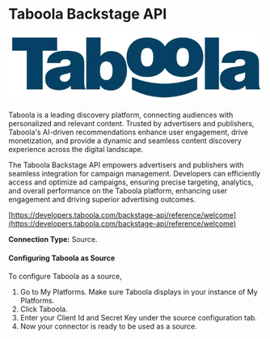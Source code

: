 # Taboola Backstage API

![](<.gitbook/assets/image (58).png>)

Taboola is a leading discovery platform, connecting audiences with personalized and relevant content. Trusted by advertisers and publishers, Taboola's AI-driven recommendations enhance user engagement, drive monetization, and provide a dynamic and seamless content discovery experience across the digital landscape.

The Taboola Backstage API empowers advertisers and publishers with seamless integration for campaign management. Developers can efficiently access and optimize ad campaigns, ensuring precise targeting, analytics, and overall performance on the Taboola platform, enhancing user engagement and driving superior advertising outcomes.

[https://developers.taboola.com/backstage-api/reference/welcome](https://developers.taboola.com/backstage-api/reference/welcome)

**Connection Type:** Source.

#### Configuring Taboola as Source

To configure Taboola as a source,

1. Go to My Platforms. Make sure Taboola displays in your instance of My Platforms.
2. Click Taboola.
3. Enter your Client Id and Secret Key under the source configuration tab.
4. Now your connector is ready to be used as a source.
